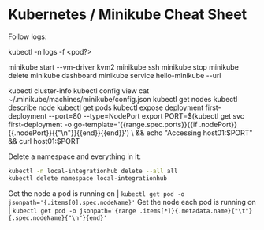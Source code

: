 # Kubernetes / Minikube Cheat Sheet

Follow logs:

kubectl -n <namespace> logs -f <pod?>



minikube start --vm-driver kvm2
minikube ssh
minikube stop
minikube delete
minikube dashboard
minikube service hello-minikube --url

kubectl cluster-info
kubectl config view
cat ~/.minikube/machines/minikube/config.json
kubectl get nodes
kubectl describe node
kubectl get pods
kubectl expose deployment first-deployment --port=80 --type=NodePort
export PORT=$(kubectl get svc first-deployment -o go-template='{{range.spec.ports}}{{if .nodePort}}{{.nodePort}}{{"\n"}}{{end}}{{end}}') \
  && echo "Accessing host01:$PORT" \
  && curl host01:$PORT

Delete a namespace and everything in it:
```bash
kubectl -n local-integrationhub delete --all all
kubectl delete namespace local-integrationhub
```

Get the node a pod is running on | `kubectl get pod -o jsonpath='{.items[0].spec.nodeName}'`
Get the node each pod is running on | `kubectl get pod -o jsonpath='{range .items[*]}{.metadata.name}{"\t"}{.spec.nodeName}{"\n"}{end}'`
